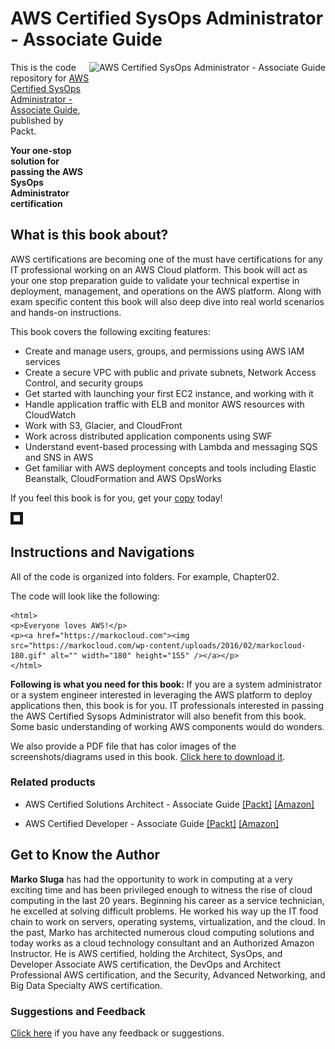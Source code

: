 # AWS Certified SysOps Administrator - Associate Guide

<a href="https://www.packtpub.com/virtualization-and-cloud/aws-certified-sysops-administrator-associate-guide?utm_source=github&utm_medium=repository&utm_campaign=9781788990776 "><img src="https://d255esdrn735hr.cloudfront.net/sites/default/files/imagecache/ppv4_main_book_cover/9781788990776cover.png" alt="AWS Certified SysOps Administrator - Associate Guide" height="256px" align="right"></a>

This is the code repository for [AWS Certified SysOps Administrator - Associate Guide](https://www.packtpub.com/virtualization-and-cloud/aws-certified-sysops-administrator-associate-guide?utm_source=github&utm_medium=repository&utm_campaign=9781788990776), published by Packt.

**Your one-stop solution for passing the AWS SysOps Administrator certification**

## What is this book about?
AWS certifications are becoming one of the must have certifications for any IT professional working on an AWS Cloud platform. This book will act as your one stop preparation guide to validate your technical expertise in deployment, management, and operations on the AWS platform. Along with exam specific content this book will also deep dive into real world scenarios and hands-on instructions.

This book covers the following exciting features:
* Create and manage users, groups, and permissions using AWS IAM services 
* Create a secure VPC with public and private subnets, Network Access Control, and security groups 
* Get started with launching your first EC2 instance, and working with it 
* Handle application traffic with ELB and monitor AWS resources with CloudWatch 
* Work with S3, Glacier, and CloudFront 
* Work across distributed application components using SWF 
* Understand event-based processing with Lambda and messaging SQS and SNS in AWS 
* Get familiar with AWS deployment concepts and tools including Elastic Beanstalk, CloudFormation and AWS OpsWorks 

If you feel this book is for you, get your [copy](https://www.amazon.com/dp/1788990773) today!

<a href="https://www.packtpub.com/?utm_source=github&utm_medium=banner&utm_campaign=GitHubBanner"><img src="https://raw.githubusercontent.com/PacktPublishing/GitHub/master/GitHub.png" 
alt="https://www.packtpub.com/" border="5" /></a>

## Instructions and Navigations
All of the code is organized into folders. For example, Chapter02.

The code will look like the following:
```
<html>
<p>Everyone loves AWS!</p>
<p><a href="https://markocloud.com"><img src="https://markocloud.com/wp-content/uploads/2016/02/markocloud-180.gif" alt="" width="180" height="155" /></a></p>
</html>
```

**Following is what you need for this book:**
If you are a system administrator or a system engineer interested in leveraging the AWS platform to deploy applications then, this book is for you. IT professionals interested in passing the AWS Certified Sysops Administrator will also benefit from this book. Some basic understanding of working AWS components would do wonders.

We also provide a PDF file that has color images of the screenshots/diagrams used in this book. [Click here to download it](https://www.packtpub.com/sites/default/files/downloads/9781788990776_ColorImages.pdf).

### Related products
* AWS Certified Solutions Architect - Associate Guide [[Packt]](https://www.packtpub.com/virtualization-and-cloud/aws-certified-solution-architect-associate-guide?utm_source=github&utm_medium=repository&utm_campaign=9781789130669) [[Amazon]](https://www.amazon.com/dp/B07CSD4VSD)

* AWS Certified Developer - Associate Guide [[Packt]](https://www.packtpub.com/virtualization-and-cloud/aws-certified-developer-associate-guide?utm_source=github&utm_medium=repository&utm_campaign=9781787125629) [[Amazon]](https://www.amazon.com/dp/1787125629)

## Get to Know the Author
**Marko Sluga**
has had the opportunity to work in computing at a very exciting time and has been privileged enough to witness the rise of cloud computing in the last 20 years. Beginning his career as a service technician, he excelled at solving difficult problems. He worked his way up the IT food chain to work on servers, operating systems, virtualization, and the cloud. In the past, Marko has architected numerous cloud computing solutions and today works as a cloud technology consultant and an Authorized Amazon Instructor. He is AWS certified, holding the Architect, SysOps, and Developer Associate AWS certification, the DevOps and Architect Professional AWS certification, and the Security, Advanced Networking, and Big Data Specialty AWS certification.

### Suggestions and Feedback
[Click here](https://docs.google.com/forms/d/e/1FAIpQLSdy7dATC6QmEL81FIUuymZ0Wy9vH1jHkvpY57OiMeKGqib_Ow/viewform) if you have any feedback or suggestions.

